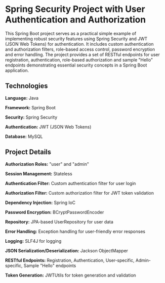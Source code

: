 # Spring Security Project with User Authentication and Authorization

This Spring Boot project serves as a practical simple example of implementing robust security features using Spring Security and JWT (JSON Web Tokens) for authentication. 
It includes custom authentication and authorization filters, role-based access control, password encryption and error handling. The project provides a set of RESTful 
endpoints for user registration, authentication, role-based authorization and sample "Hello" endpoints demonstrating essential security concepts in a Spring Boot application.


## Technologies

**Language:** Java

**Framework:** Spring Boot

**Security:** Spring Security

**Authentication:** JWT (JSON Web Tokens)

**Database:** MySQL


## Project Details

**Authorization Roles:** "user" and "admin"

**Session Management:** Stateless

**Authentication Filter:** Custom authentication filter for user login

**Authorization Filter:** Custom authorization filter for JWT token validation

**Dependency Injection:** Spring IoC

**Password Encryption:** BCryptPasswordEncoder

**Repository:** JPA-based UserRepository for user data

**Error Handling:** Exception handling for user-friendly error responses

**Logging:** SLF4J for logging

**JSON Serialization/Deserialization:** Jackson ObjectMapper

**RESTful Endpoints:** Registration, Authentication, User-specific, Admin-specific, Sample "Hello" endpoints

**Token Generation:** JWTUtils for token generation and validation
